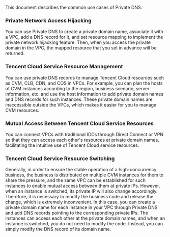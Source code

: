 This document describes the common use cases of Private DNS.

### Private Network Access Hijacking
You can use Private DNS to create a private domain name, associate it with a VPC, add a DNS record for it, and set resource mapping to implement the private network hijacking feature. Then, when you access the private domain in the VPC, the mapped resource that you set in advance will be returned.


### Tencent Cloud Service Resource Management
You can use private DNS records to manage Tencent Cloud resources such as CVM, CLB, CDN, and COS in VPCs. For example, you can plan the hosts of CVM instances according to the region, business scenario, server information, etc. and use the host information to add private domain names and DNS records for such instances. These private domain names are inaccessible outside the VPCs, which makes it easier for you to manage CVM resources.

### Mutual Access Between Tencent Cloud Service Resources
You can connect VPCs with traditional IDCs through Direct Connect or VPN so that they can access each other's resources at private domain names, facilitating the intuitive use of Tencent Cloud service resources.

### Tencent Cloud Service Resource Switching
Generally, in order to ensure the stable operation of a high-concurrency business, the business is distributed on multiple CVM instances for them to share the pressure, and the same VPC can be established for such instances to enable mutual access between them at private IPs. However, when an instance is switched, its private IP will also change accordingly. Therefore, it is necessary to modify the business code and release the change, which is extremely inconvenient.
In this case, you can create a private domain name for each instance in your VPC through Private DNS and add DNS records pointing to the corresponding private IPs. The instances can access each other at the private domain names, and when an instance is switched, you do not need to modify the code. Instead, you can simply modify the DNS record of its domain name.